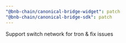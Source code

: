 ```yaml
---
"@bnb-chain/canonical-bridge-widget": patch
"@bnb-chain/canonical-bridge-sdk": patch
---
```


Support switch network for tron & fix issues
